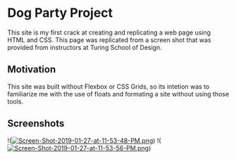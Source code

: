 # Dog Party Project
This site is my first crack at creating and replicating a web page using HTML and CSS. This page was replicated from a screen shot that was provided from instructors at Turing School of Design. 

## Motivation
This site was built without Flexbox or CSS Grids, so its intetion was to familiarize me with the use of floats and formating a site without using those tools.

## Screenshots
!([![Screen-Shot-2019-01-27-at-11-53-48-PM.png](https://i.postimg.cc/rFTQk87h/Screen-Shot-2019-01-27-at-11-53-48-PM.png)](https://postimg.cc/3WLgjH8p))
!([![Screen-Shot-2019-01-27-at-11-53-56-PM.png](https://i.postimg.cc/FF3D8fCd/Screen-Shot-2019-01-27-at-11-53-56-PM.png)](https://postimg.cc/K4cPgY2x))
